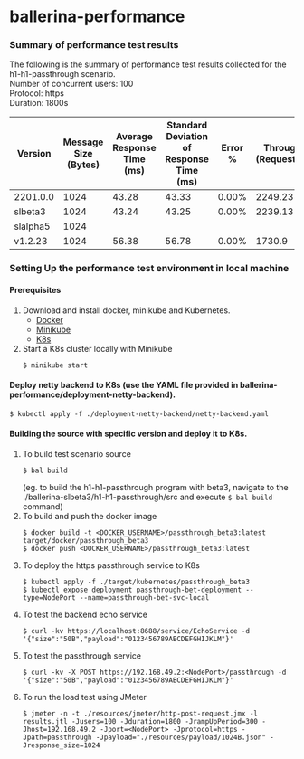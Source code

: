 # ballerina-performance
### Summary of performance test results
The following is the summary of performance test results collected for the h1-h1-passthrough scenario.  
Number of concurrent users: 100  
Protocol: https  
Duration: 1800s    

| Version | Message Size (Bytes) | Average Response Time (ms) | Standard Deviation of Response Time (ms) | Error % | Throughput (Requests/sec) | Throughput (KB/s) |
| --- | --- | --- | --- | --- | --- | --- |
| 2201.0.0 | 1024 | 43.28 | 43.33 | 0.00% | 2249.23 | 2532.6 | 
| slbeta3 | 1024 | 43.24 | 43.25 | 0.00% | 2239.13 | 2521.19 |
| slalpha5 | 1024 |
| v1.2.23 | 1024 | 56.38 | 56.78 | 0.00% | 1730.9 | 1948.93 |


### Setting Up the performance test environment in local machine
#### Prerequisites
1. Download and install docker, minikube and Kubernetes.
    - [Docker](https://docs.docker.com/engine/install/)
    - [Minikube](https://kubernetes.io/docs/tasks/tools/#minikube)
    - [K8s](https://kubernetes.io/releases/download/)
2. Start a K8s cluster locally with Minikube
    ```
    $ minikube start
    ```
#### Deploy netty backend to K8s (use the YAML file provided in ballerina-performance/deployment-netty-backend).
    $ kubectl apply -f ./deployment-netty-backend/netty-backend.yaml
    
#### Building the source with specific version and deploy it to K8s.
1. To build test scenario source
    ```
    $ bal build
    ```
    (eg. to build the h1-h1-passthrough program with beta3, navigate to the ./ballerina-slbeta3/h1-h1-passthrough/src and execute `$ bal build` command)
2. To build and push the docker image
    ```
    $ docker build -t <DOCKER_USERNAME>/passthrough_beta3:latest target/docker/passthrough_beta3
    $ docker push <DOCKER_USERNAME>/passthrough_beta3:latest
    ```
3. To deploy the https passthrough service to K8s
    ```
    $ kubectl apply -f ./target/kubernetes/passthrough_beta3  
    $ kubectl expose deployment passthrough-bet-deployment --type=NodePort --name=passthrough-bet-svc-local  
    ```
4. To test the backend echo service
    ```
    $ curl -kv https://localhost:8688/service/EchoService -d '{"size":"50B","payload":"0123456789ABCDEFGHIJKLM"}'
    ```
5. To test the passthrough service
    ```
    $ curl -kv -X POST https://192.168.49.2:<NodePort>/passthrough -d '{"size":"50B","payload":"0123456789ABCDEFGHIJKLM"}'
    ```
6. To run the load test using JMeter
    ```
    $ jmeter -n -t ./resources/jmeter/http-post-request.jmx -l results.jtl -Jusers=100 -Jduration=1800 -JrampUpPeriod=300 -Jhost=192.168.49.2 -Jport=<NodePort> -Jprotocol=https -Jpath=passthrough -Jpayload="./resources/payload/1024B.json" -Jresponse_size=1024
    ```


